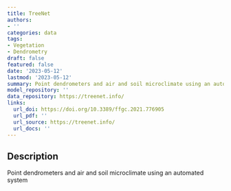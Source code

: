 ```yaml
---
title: TreeNet
authors:
- ''
categories: data
tags:
- Vegetation
- Dendrometry
draft: false
featured: false
date: '2023-05-12'
lastmod: '2023-05-12'
summary: Point dendrometers and air and soil microclimate using an automated system
model_repository: ''
data_repository: https://treenet.info/
links:
  url_doi: https://doi.org/10.3389/ffgc.2021.776905
  url_pdf: ''
  url_source: https://treenet.info/
  url_docs: ''
---
```


## Description

Point dendrometers and air and soil microclimate using an automated system

